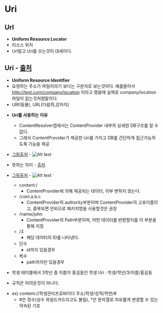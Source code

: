 Uri
===

Url
---
* **Uniform Resource Locator**
* 리소스 위치
* Url말고 Uri를 쓰는것이 대세이다.

Uri - [출처](https://blog.lael.be/post/61)
---
* **Uniform Resource Identifier**
* 요청하는 주소가 파일이라기 보다는 구분자로 보는것이다. 예를들어서 http://test.com/company/location 이라고 했을때 실제로 company/location 파일이 없는것처럼말이다.
* URI(동물), URL(다람쥐,강아지)
+ **Uri를 사용하는 이유**
  + ContentResolver앱에서는 ContentProvider 내부의 상세한 DB구조를 알 수 없다.
  + 그래서 ContentProvider가 제공한 Uri를 가지고 DB를 간단하게 접근가능하도록 기능을 제공
+ [그림출처](https://choidev-1.tistory.com/58?category=811200) - ![Alt text](https://img1.daumcdn.net/thumb/R1280x0/?scode=mtistory2&fname=http%3A%2F%2Fcfile26.uf.tistory.com%2Fimage%2F994692425C4FAFA40C7202)
+ 뜻하는 의미 - [출처](https://posnopi13.tistory.com/18)   
+ [그림출처](https://www.androidpub.com/49537) - ![Alt text](http://developer.android.com/images/content_uri.png)
  + content:/ 
    + ContentProvider에 의해 제공되는 데이터, 이부 변하지 않는다.
  + /com.a.b.c
    + ContentProvider의 authority부분이며 ContentProvider의 고유이름이고, 중복되면 안되므로 패키지명을 사용할것은 권장
  + /name/john
    + ContentProvider의 Path부분이며, 어떤 데이터를 반환할지를 이 부분을 통해 지정
  + /3
      + 해당 데이터의 ID를 나타낸다.
  + 단수
    + id까지 있을경우
  + 복수
    + path까지만 있을경우
    
+ 학생 테이블에서 3학년 중 이름이 홍길동인 학생 Uri : 학생/학년/3/이름/홍길동
+ 규칙은 어려운것이 아니다.
* ex) content://학생관리프로바이더 주소/학생/성적/학번/#
  * #은 정수(상수 와일드카드라고도 불림), *은 문자열로 자유롭게 변경할 수 있는 약속된 기호
  
